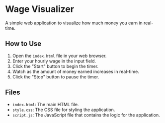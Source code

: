 # Wage Visualizer

A simple web application to visualize how much money you earn in real-time.

## How to Use

1.  Open the `index.html` file in your web browser.
2.  Enter your hourly wage in the input field.
3.  Click the "Start" button to begin the timer.
4.  Watch as the amount of money earned increases in real-time.
5.  Click the "Stop" button to pause the timer.

## Files

*   `index.html`: The main HTML file.
*   `style.css`: The CSS file for styling the application.
*   `script.js`: The JavaScript file that contains the logic for the application.